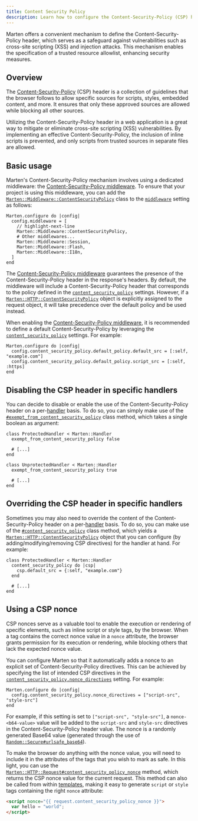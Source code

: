 ```yaml
---
title: Content Security Policy
description: Learn how to configure the Content-Security-Policy (CSP) header.
---
```


Marten offers a convenient mechanism to define the Content-Security-Policy header, which serves as a safeguard against vulnerabilities such as cross-site scripting (XSS) and injection attacks. This mechanism enables the specification of a trusted resource allowlist, enhancing security measures.

## Overview

The [Content-Security-Policy](https://developer.mozilla.org/en-US/docs/Web/HTTP/CSP) (CSP) header is a collection of guidelines that the browser follows to allow specific sources for scripts, styles, embedded content, and more. It ensures that only these approved sources are allowed while blocking all other sources.

Utilizing the Content-Security-Policy header in a web application is a great way to mitigate or eliminate cross-site scripting (XSS) vulnerabilities. By implementing an effective Content-Security-Policy, the inclusion of inline scripts is prevented, and only scripts from trusted sources in separate files are allowed.

## Basic usage

Marten's Content-Security-Policy mechanism involves using a dedicated middleware: the [Content-Security-Policy middleware](../handlers-and-http/reference/middlewares#content-security-policy-middleware). To ensure that your project is using this middleware, you can add the [`Marten::Middleware::ContentSecurityPolicy`](pathname:///api/dev/Marten/Middleware/ContentSecurityPolicy.html) class to the [`middleware`](../development/reference/settings#middleware) setting as follows:

```crystal title="config/settings/base.cr"
Marten.configure do |config|
  config.middleware = [
    // highlight-next-line
    Marten::Middleware::ContentSecurityPolicy,
    # Other middlewares...
    Marten::Middleware::Session,
    Marten::Middleware::Flash,
    Marten::Middleware::I18n,
  ]
end
```

The [Content-Security-Policy middleware](../handlers-and-http/reference/middlewares#content-security-policy-middleware) guarantees the presence of the Content-Security-Policy header in the response's headers. By default, the middleware will include a Content-Security-Policy header that corresponds to the policy defined in the [`content_security_policy`](../development/reference/settings#content-security-policy-settings) settings. However, if a [`Marten::HTTP::ContentSecurityPolicy`](pathname:///api/dev/Marten/HTTP/ContentSecurityPolicy.html) object is explicitly assigned to the request object, it will take precedence over the default policy and be used instead.

When enabling the [Content-Security-Policy middleware](../handlers-and-http/reference/middlewares#content-security-policy-middleware), it is recommended to define a default Content-Security-Policy by leveraging the [`content_security_policy`](../development/reference/settings#content-security-policy-settings) settings. For example:

```crystal title="config/settings/base.cr"
Marten.configure do |config|
  config.content_security_policy.default_policy.default_src = [:self, "example.com"]
  config.content_security_policy.default_policy.script_src = [:self, :https]
end
```

## Disabling the CSP header in specific handlers

You can decide to disable or enable the use of the Content-Security-Policy header on a per-[handler](../handlers-and-http) basis. To do so, you can simply make use of the [`#exempt_from_content_security_policy`](pathname:///api/dev/Marten/Handlers/ContentSecurityPolicy/ClassMethods.html#exempt_from_content_security_policy(exempt:Bool):Nil-instance-method) class method, which takes a single boolean as argument:

```crystal
class ProtectedHandler < Marten::Handler
  exempt_from_content_security_policy false

  # [...]
end

class UnprotectedHandler < Marten::Handler
  exempt_from_content_security_policy true

  # [...]
end
```

## Overriding the CSP header in specific handlers

Sometimes you may also need to override the content of the Content-Security-Policy header on a per-[handler](../handlers-and-http) basis. To do so, you can make use of the [`#content_security_policy`](pathname:///api/dev/Marten/Handlers/ContentSecurityPolicy/ClassMethods.html#content_security_policy(%26content_security_policy_block%3AHTTP%3A%3AContentSecurityPolicy->)-instance-method) class method, which yields a [`Marten::HTTP::ContentSecurityPolicy`](pathname:///api/dev/Marten/HTTP/ContentSecurityPolicy.html) object that you can configure (by adding/modifying/removing CSP directives) for the handler at hand. For example:

```crystal
class ProtectedHandler < Marten::Handler
  content_security_policy do |csp|
    csp.default_src = {:self, "example.com"}
  end

  # [...]
end
```

## Using a CSP nonce

CSP nonces serve as a valuable tool to enable the execution or rendering of specific elements, such as inline script or style tags, by the browser. When a tag contains the correct nonce value in a `nonce` attribute, the browser grants permission for its execution or rendering, while blocking others that lack the expected nonce value.

You can configure Marten so that it automatically adds a nonce to an explicit set of Content-Security-Policy directives. This can be achieved by specifying the list of intended CSP directives in the [`content_security_policy.nonce_directives`](../development/reference/settings#nonce_directives) setting. For example:

```crystal title="config/settings/base.cr"
Marten.configure do |config|
  config.content_security_policy.nonce_directives = ["script-src", "style-src"]
end
```

For example, if this setting is set to `["script-src", "style-src"]`, a `nonce-<b64-value>` value will be added to the `script-src` and `style-src` directives in the Content-Security-Policy header value. The nonce is a randomly generated Base64 value (generated through the use of [`Random::Secure#urlsafe_base64`](https://crystal-lang.org/api/Random.html#urlsafe_base64(n:Int=16,padding=false):String-instance-method)).

To make the browser do anything with the nonce value, you will need to include it in the attributes of the tags that you wish to mark as safe. In this light, you can use the [`Marten::HTTP::Request#content_security_policy_nonce`](pathname:///api/dev/Marten/HTTP/Request.html#content_security_policy_nonce-instance-method) method, which returns the CSP nonce value for the current request. This method can also be called from within [templates](../templates), making it easy to generate `script` or `style` tags containing the right `nonce` attribute:

```html
<script nonce="{{ request.content_security_policy_nonce }}">
  var hello = "world";
</script>
```
